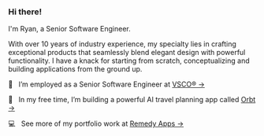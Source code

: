 ### Hi there!

I'm Ryan, a Senior Software Engineer.

With over 10 years of industry experience, my specialty lies in crafting exceptional products that seamlessly blend elegant design with powerful functionality. I have a knack for starting from scratch, conceptualizing and building applications from the ground up.

:briefcase: &nbsp; I’m employed as a Senior Software Engineer at [VSCO&reg; &rarr;](https://www.vsco.co)

:test_tube: &nbsp; In my free time, I’m building a powerful AI travel planning app called [Orbt &rarr;](https://www.orbtapp.com)

:computer: &nbsp; See more of my portfolio work at [Remedy Apps &rarr;](https://www.startremedy.com)
